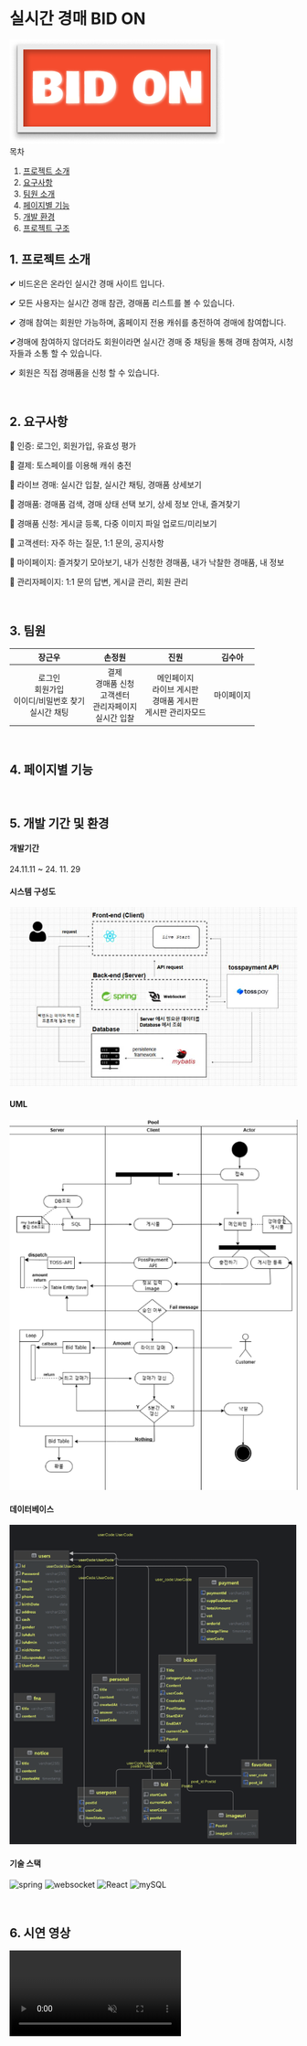 # 실시간 경매 BID ON
<img src="https://github.com/gangnam-auction/gangnam-auction/blob/main/FrontEnd/auction-front/src/assets/logo.png?raw=true"/>  
<br>

<summary>목차</summary>

1. [프로젝트 소개](#intro)
2. [요구사항](#reqirements)
3. [팀원 소개](#members)
4. [페이지별 기능](#page)
5. [개발 환경](#env)
6. [프로젝트 구조](#try)


## 1. <span id="intro">프로젝트 소개</span>

✔ 비드온은 온라인 실시간 경매 사이트 입니다.

✔ 모든 사용자는 실시간 경매 참관, 경매품 리스트를 볼 수 있습니다.

✔ 경매 참여는 회원만 가능하며, 홈페이지 전용 캐쉬를 충전하여 경매에 참여합니다.

✔경매에 참여하지 않더라도 회원이라면 실시간 경매 중 채팅을 통해 경매 참여자, 시청자들과 소통 할 수 있습니다.

✔ 회원은 직접 경매품을 신청 할 수 있습니다.

<br>

## 2. <span id="reqirements">요구사항</span>

📁 인증: 로그인, 회원가입, 유효성 평가

📁 결제: 토스페이를 이용해 캐쉬 충전

📁 라이브 경매: 실시간 입찰, 실시간 채팅, 경매품 상세보기

📁 경매품: 경매품 검색, 경매 상태 선택 보기, 상세 정보 안내, 즐겨찾기

📁 경매품 신청: 게시글 등록, 다중 이미지 파일 업로드/미리보기

📁 고객센터: 자주 하는 질문,  1:1 문의, 공지사항

📁 마이페이지: 즐겨찾기 모아보기, 내가 신청한 경매품, 내가 낙찰한 경매품, 내 정보

📁 관리자페이지: 1:1 문의 답변, 게시글 관리, 회원 관리

<br>
  
## 3. <span id="members">팀원</span>
| **장근우** | **손정원** | **진원** | **김수아** |
| :-------: | :-------: | :-------: | :-------: |
| 로그인 <br>회원가입 <br>이이디/비밀번호 찾기 <br>실시간 채팅 | 결제 <br> 경매품 신청 <br>고객센터 <br>관리자페이지 <br>실시간 입찰 | 메인페이지 <br> 라이브 게시판 <br> 경매품 게시판 <br>게시판 관리자모드 | 마이페이지 | 

<br>

## 4. <span id="page">페이지별 기능</span>


<br>

## 5. <span id="env">개발 기간 및 환경</span>

#### 개발기간 
24.11.11 ~ 24. 11. 29

#### 시스템 구성도
<img src="https://github.com/gangnam-auction/gangnam-auction/blob/main/FrontEnd/auction-front/src/assets/%EC%95%84%ED%82%A4%ED%85%8C%EC%B2%98.png?raw=true" alt="Architecture" />

#### UML
<img src="https://github.com/gangnam-auction/gangnam-auction/blob/main/FrontEnd/auction-front/src/assets/uml.png?raw=true"/>

#### 데이터베이스
<img src="https://github.com/gangnam-auction/gangnam-auction/blob/main/FrontEnd/auction-front/src/assets/ER.png?raw=true" alt="ERD" />


#### 기술 스택
<p>
  <img src="https://encrypted-tbn0.gstatic.com/images?q=tbn:ANd9GcTCYhyRdLfsTs-6oNgoecS-fbb7-wm0ZEsotQ&s" alt="spring" style="width:100px; height:auto;"/>
  <img src="https://velog.velcdn.com/images/exceed96/post/500d9e8f-968d-47de-9670-c765fb0c7420/image.jpeg" alt="websocket" style="width:100px; height:auto;" />
  <img src="https://i.sstatic.net/kyKz5.png" alt="React" style="width:100px; height:auto;" />
  <img src="https://download.logo.wine/logo/MySQL/MySQL-Logo.wine.png" alt="mySQL" style="width:100px; height:auto;"/>
</p>

<br>

## 6. <sapn id="try">시연 영상</span>

<video src="https://github.com/gangnam-auction/gangnam-auction/raw/refs/heads/main/FrontEnd/auction-front/src/assets/%EC%A0%9C%EB%AA%A9%20%EC%97%86%EB%8A%94%20%EB%8F%99%EC%98%81%EC%83%81%20-%20Clipchamp%EB%A1%9C%20%EC%A0%9C%EC%9E%91.mp4" muted="muted"/>
